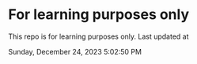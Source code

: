 # For learning purposes only
This repo is for learning purposes only.
Last updated at

Sunday, December 24, 2023 5:02:50 PM

